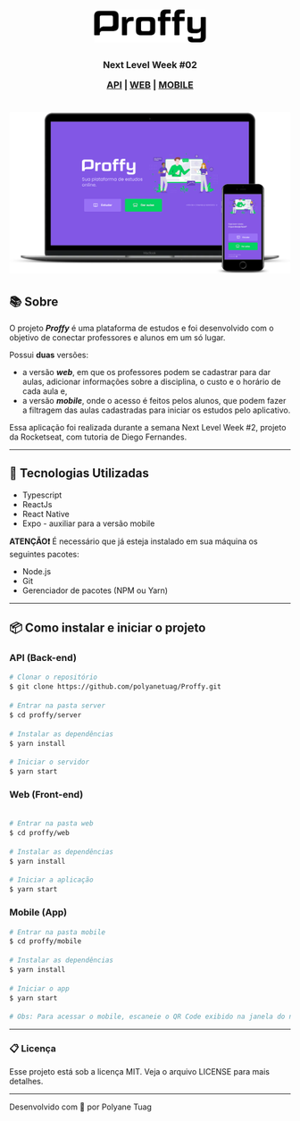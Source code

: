 <h1 align="center">
    <img  width= '200'src=".\.github\logoProffy.svg">
</h1>

<h3 align="center"> Next Level Week #02 

 [API](##-API-(Back-end)) | [WEB](##-WEB-(Front-end)) | [MOBILE](##-MOBILE-(App))
 
</h3>



<h1 align="center">
    <img src=".\.github\InterfaceAplicativo.png">
</h1>


## 📚 Sobre

O projeto ***Proffy*** é uma plataforma de estudos e foi desenvolvido com o objetivo de conectar professores e alunos em um só lugar.

Possui **duas** versões: 
- a versão ***web***, em que os professores podem se cadastrar para dar aulas, adicionar informações sobre a disciplina, o custo e o horário de cada aula e, 
- a versão ***mobile***, onde o acesso é feitos pelos alunos, que podem fazer a filtragem das aulas cadastradas para iniciar os estudos pelo aplicativo. 

Essa aplicação foi realizada durante a semana Next Level Week #2, projeto da Rocketseat, com tutoria de Diego Fernandes.

  

---

## 🚀 Tecnologias Utilizadas

- Typescript
- ReactJs
- React Native
- Expo - auxiliar para a versão mobile


**ATENÇÃO❗** É necessário que já esteja instalado em sua máquina os seguintes pacotes:

- Node.js
- Git 
- Gerenciador de pacotes (NPM ou Yarn)

---
## 📦 Como instalar e iniciar o projeto

### API (Back-end)

```bash
# Clonar o repositório
$ git clone https://github.com/polyanetuag/Proffy.git 

# Entrar na pasta server 
$ cd proffy/server

# Instalar as dependências
$ yarn install

# Iniciar o servidor
$ yarn start

```

### Web (Front-end)

```bash

# Entrar na pasta web 
$ cd proffy/web

# Instalar as dependências
$ yarn install

# Iniciar a aplicação
$ yarn start

```

### Mobile (App)

```bash
# Entrar na pasta mobile
$ cd proffy/mobile

# Instalar as dependências
$ yarn install

# Iniciar o app
$ yarn start

# Obs: Para acessar o mobile, escaneie o QR Code exibido na janela do navegador.
```

---

### 📋 Licença

Esse projeto está sob a licença MIT. Veja o arquivo LICENSE para mais detalhes.


---
Desenvolvido com 💜 por Polyane Tuag
